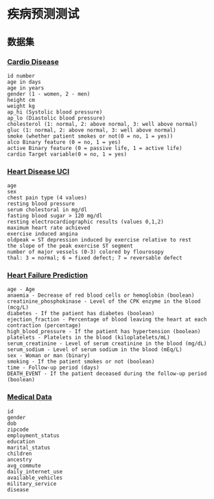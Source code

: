 # 疾病预测测试



## 数据集



### [Cardio Disease](https://www.kaggle.com/raminhashimzade/cardio-disease)

```
id number
age in days
age in years
gender (1 - women, 2 - men)
height cm
weight kg
ap_hi (Systolic blood pressure)
ap_lo (Diastolic blood pressure)
cholesterol (1: normal, 2: above normal, 3: well above normal)
gluc (1: normal, 2: above normal, 3: well above normal)
smoke (whether patient smokes or not(0 = no, 1 = yes))
alco Binary feature (0 = no, 1 = yes)
active Binary feature (0 = passive life, 1 = active life)
cardio Target variable(0 = no, 1 = yes)
```



### [Heart Disease UCI](https://www.kaggle.com/ronitf/heart-disease-uci)

```
age
sex
chest pain type (4 values)
resting blood pressure
serum cholestoral in mg/dl
fasting blood sugar > 120 mg/dl
resting electrocardiographic results (values 0,1,2)
maximum heart rate achieved
exercise induced angina
oldpeak = ST depression induced by exercise relative to rest
the slope of the peak exercise ST segment
number of major vessels (0-3) colored by flourosopy
thal: 3 = normal; 6 = fixed defect; 7 = reversable defect
```



### [Heart Failure Prediction](https://www.kaggle.com/andrewmvd/heart-failure-clinical-data)

```
age - Age
anaemia - Decrease of red blood cells or hemoglobin (boolean)
creatinine_phosphokinase - Level of the CPK enzyme in the blood (mcg/L)
diabetes - If the patient has diabetes (boolean)
ejection_fraction - Percentage of blood leaving the heart at each contraction (percentage)
high_blood_pressure - If the patient has hypertension (boolean)
platelets - Platelets in the blood (kiloplatelets/mL)
serum_creatinine - Level of serum creatinine in the blood (mg/dL)
serum_sodium - Level of serum sodium in the blood (mEq/L)
sex - Woman or man (binary)
smoking - If the patient smokes or not (boolean)
time - Follow-up period (days)
DEATH_EVENT - If the patient deceased during the follow-up period (boolean)
```



### [Medical Data](https://www.kaggle.com/karimnahas/medicaldata)

```
id
gender
dob
zipcode
employment_status
education
marital_status
children
ancestry
avg_commute
daily_internet_use
available_vehicles
military_service
disease
```